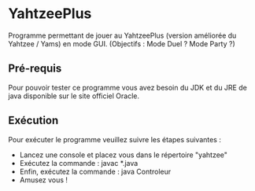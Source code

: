 # YahtzeePlus
Programme permettant de jouer au YahtzeePlus (version améliorée du Yahtzee / Yams) en mode GUI. (Objectifs : Mode Duel ? Mode Party ?)

## Pré-requis
Pour pouvoir tester ce programme vous avez besoin du JDK et du JRE de java disponible sur le site officiel Oracle.

## Exécution
Pour exécuter le programme veuillez suivre les étapes suivantes :
- Lancez une console et placez vous dans le répertoire "yahtzee"
- Exécutez la commande : javac *.java
- Enfin, exécutez la commande : java Controleur
- Amusez vous !
